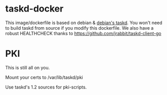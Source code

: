 # taskd-docker


This image/dockerfile is based on debian & [debian's taskd](https://packages.debian.org/stretch/taskd). You won't need to build taskd from source if you modify this dockerfile. We also have a robust HEALTHCHECK thanks to https://github.com/jrabbit/taskd-client-go

# PKI

This is still all on you.

Mount your certs to /var/lib/taskd/pki

Use taskd's 1.2 sources for pki-scripts.